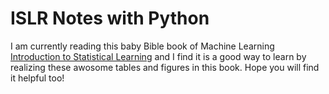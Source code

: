 # ISLR Notes with Python

I am currently reading this baby Bible book of Machine Learning [Introduction to Statistical Learning](http://www-bcf.usc.edu/~gareth/ISL/)
and I find it is a good way to learn by realizing these awosome tables and figures in this book. Hope you will find it helpful too!

